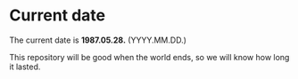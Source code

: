 # Current date

The current date is **1987.05.28.** (YYYY.MM.DD.)

This repository will be good when the world ends, so we will know how long it lasted.